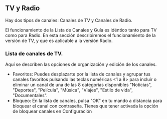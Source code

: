 ## TV y Radio
Hay dos tipos de canales: Canales de TV y Canales de Radio.

El funcionamiento de la Lista de Canales y Guía es idéntico tanto para TV como para Radio. En esta sección describiremos el funcionamiento de la versión de TV, y que es aplicable a la versión Radio.

### Lista de canales de TV.
Aquí se describen las opciones de organización y edición de los canales.
* Favoritos: Puedes desplazarte por la lista de canales y agrupar tus canales favoritos pulsando las teclas numéricas <1 a 8> para incluir o eliminar un canal de una de las 8 categorias disponibles "Noticias", "Deportes", "Película", "Música", "Viajes", "Estilo de vida", "Documentales".
* Bloqueo: En la lista de canales, pulsa "OK" en tu mando a distancia para bloquear el canal con contraseña. Tienes que tener activada la opción de bloquear canales en Configuración

